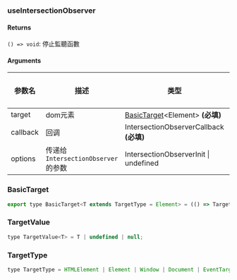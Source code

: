 ### useIntersectionObserver

#### Returns
`() => void`: 停止監聽函數

#### Arguments
|参数名|描述|类型|默认值|
|---|---|---|---|
|target|dom元素|[BasicTarget](#basictarget)&lt;Element&gt;  **(必填)**|-|
|callback|回调|IntersectionObserverCallback  **(必填)**|-|
|options|传递给 `IntersectionObserver` 的参数|IntersectionObserverInit \| undefined |-|

### BasicTarget

```js
export type BasicTarget<T extends TargetType = Element> = (() => TargetValue<T>) | TargetValue<T> | MutableRefObject<TargetValue<T>>;
```

### TargetValue

```js
type TargetValue<T> = T | undefined | null;
```

### TargetType

```js
type TargetType = HTMLElement | Element | Window | Document | EventTarget;
```